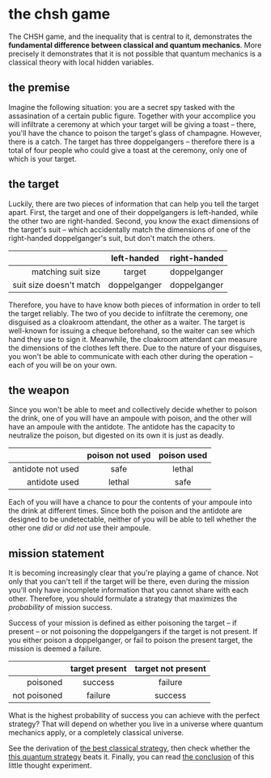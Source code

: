 # the chsh game

The CHSH game, and the inequality that is central to it, demonstrates the 
**fundamental difference between classical and quantum mechanics**. More 
precisely it demonstrates that it is not possible that quantum mechanics is a 
classical theory with local hidden variables.

## the premise

Imagine the following situation: you are a secret spy tasked with the 
assasination of a certain public figure. Together with your accomplice you will 
infiltrate a ceremony at which your target will be giving a toast – there, 
you'll have the chance to poison the target's glass of champagne. However, 
there is a catch. The target has three doppelgangers – therefore there is a 
total of four people who could give a toast at the ceremony, only one of which 
is your target.

## the target

Luckily, there are two pieces of information that can help you tell the target 
apart. First, the target and one of their doppelgangers is left-handed, while 
the other two are right-handed. Second, you know the exact dimensions of the 
target's suit – which accidentally match the dimensions of one of the 
right-handed doppelganger's suit, but don't match the others.

|                         |  left-handed | right-handed |
|------------------------:|:------------:|:------------:|
|      matching suit size |    target    | doppelganger |
| suit size doesn't match | doppelganger | doppelganger |

Therefore, you have to have know both pieces of information in order to tell 
the target reliably. The two of you decide to infiltrate the ceremony, one 
disguised as a cloakroom attendant, the other as a waiter. The target is 
well-known for issuing a cheque beforehand, so the waiter can see which hand 
they use to sign it. Meanwhile, the cloakroom attendant can measure the 
dimensions of the clothes left there. Due to the nature of your disguises, you 
won't be able to communicate with each other during the operation – each of you 
will be on your own.

## the weapon

Since you won't be able to meet and collectively decide whether to poison the 
drink, one of you will have an ampoule with poison, and the other will have
an ampoule with the antidote. The antidote has the capacity to neutralize the
poison, but digested on its own it is just as deadly.

|                   | poison not used | poison used |
|------------------:|:---------------:|:-----------:|
| antidote not used |       safe      |    lethal   |
|     antidote used |      lethal     |     safe    |

Each of you will have a chance to pour the contents of your ampoule into the 
drink at different times. Since both the poison and the antidote are designed 
to be undetectable, neither of you will be able to tell whether the other one 
*did* or *did not* use their ampoule.

## mission statement
It is becoming increasingly clear that you're playing a game of chance. Not 
only that you can't tell if the target will be there, even during the mission 
you'll only have incomplete information that you cannot share with each other.
Therefore, you should formulate a strategy that maximizes the *probability*
of mission success.

Success of your mission is defined as either poisoning the target – if present 
– or not poisoning the doppelgangers if the target is not present. If you 
either poison a doppelganger, or fail to poison the present target, the mission 
is deemed a failure.

|              | target present | target not present |
|-------------:|:--------------:|:------------------:|
|     poisoned |     success    |       failure      |
| not poisoned |     failure    |       success      |

What is the highest probability of success you can achieve with the perfect 
strategy? That will depend on whether you live in a universe where quantum
mechanics apply, or a completely classical universe.

See the derivation of [the best classical strategy](./chsh-classical), then 
check whether the [this quantum strategy](./chsh-quantum) beats it. Finally, 
you can read [the conclusion](./chsh-conclusion) of this little thought 
experiment.
